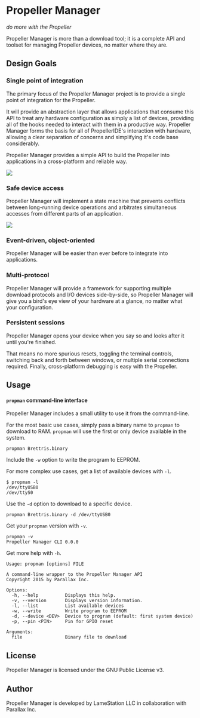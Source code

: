 # Propeller Manager

*do more with the Propeller*

Propeller Manager is more than a download tool; it is a complete API and toolset for managing Propeller devices, no matter where they are.

## Design Goals 


### Single point of integration

The primary focus of the Propeller Manager project is to provide a single point of integration for the Propeller.

It will provide an abstraction layer that allows applications that consume this API to treat any hardware configuration as simply a list of devices, providing all of the hooks needed to interact with them in a productive way. Propeller Manager forms the basis for all of PropellerIDE's interaction with hardware, allowing a clear separation of concerns and simplifying it's code base considerably.

Propeller Manager provides a simple API to build the Propeller into applications in a cross-platform and reliable way.

![](gfx/propellermanager_layers.png)

### Safe device access

Propeller Manager will implement a state machine that prevents conflicts between long-running device operations and arbitrates simultaneous accesses from different parts of an application.

![](gfx/propellerdevice_state.png)

### Event-driven, object-oriented

Propeller Manager will be easier than ever before to integrate into applications.

### Multi-protocol

Propeller Manager will provide a framework for supporting multiple download protocols and I/O devices side-by-side, so Propeller Manager will give you a bird's eye view of your hardware at a glance, no matter what your configuration.

### Persistent sessions

Propeller Manager opens your device when you say so and looks after it until you're finished.

That means no more spurious resets, toggling the terminal controls, switching back and forth between windows, or multiple serial connections required. Finally, cross-platform debugging is easy with the Propeller.

## Usage

#### `propman` command-line interface

Propeller Manager includes a small utility to use it from the command-line.

For the most basic use cases, simply pass a binary name to `propman` to download to RAM. `propman` will use the first or only device available in the system.

    propman Brettris.binary

Include the `-w` option to write the program to EEPROM.

For more complex use cases, get a list of available devices with `-l`.

    $ propman -l
    /dev/ttyUSB0
    /dev/ttyS0

Use the `-d` option to download to a specific device.

    propman Brettris.binary -d /dev/ttyUSB0

Get your `propman` version with `-v`.

    propman -v
    Propeller Manager CLI 0.0.0

Get more help with `-h`.

    Usage: propman [options] FILE

    A command-line wrapper to the Propeller Manager API
    Copyright 2015 by Parallax Inc.

    Options:
      -h, --help          Displays this help.
      -v, --version       Displays version information.
      -l, --list          List available devices
      -w, --write         Write program to EEPROM
      -d, --device <DEV>  Device to program (default: first system device)
      -p, --pin <PIN>     Pin for GPIO reset

    Arguments:
      file                Binary file to download

## License

Propeller Manager is licensed under the GNU Public License v3.

## Author

Propeller Manager is developed by LameStation LLC in collaboration with Parallax Inc.
